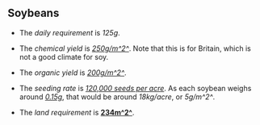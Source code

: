 ## Soybeans

- The *daily requirement* is *125g*.

- The *chemical yield* is [*250g/m^2^*](https://www.fwi.co.uk/arable/harvest/harvest-2016-growers-enjoy-soya-success-crop-yields-impress).
  Note that this is for Britain, which is not a good climate for soy.

- The *organic yield* is [*200g/m^2^*](/notes/land-estimation).

- The *seeding rate* is [*120,000 seeds per acre*](https://cropwatch.unl.edu/2019/soybean-seeding-rates).
  As each soybean weighs around [*0.15g*](https://www.feedipedia.org/node/42),
  that would be around *18kg/acre*, or *5g/m^2^*.

- The *land requirement* is [**234m^2^**](/notes/land-estimation).
